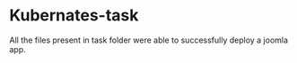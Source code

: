 # Kubernates-task
All the files present in task folder were able to successfully deploy a joomla app.
